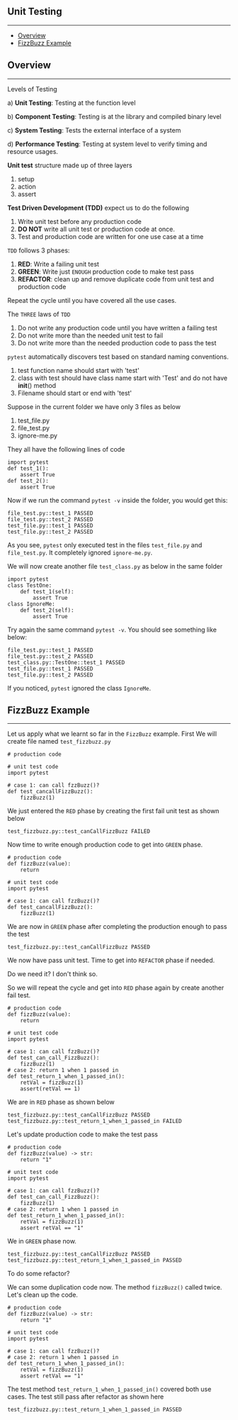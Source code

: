 ## Unit Testing
***
- [Overview](#overview)
- [FizzBuzz Example](#fizzbuzz-example)

## Overview
***

Levels of Testing

a) **Unit Testing**: Testing at the function level

b) **Component Testing**: Testing is at the library and compiled binary level

c) **System Testing**: Tests the external interface of a system

d) **Performance Testing**: Testing at system level to verify timing and resource usages.

**Unit test** structure made up of three layers

  1) setup
  2) action
  3) assert

**Test Driven Development (TDD)** expect us to do the following

  1) Write unit test before any production code
  2) **DO NOT** write all unit test or production code at once.
  3) Test and production code are written for one use case at a time

`TDD` follows 3 phases:

  1) **RED**: Write a failing unit test
  2) **GREEN**: Write just `ENOUGH` production code to make test pass
  3) **REFACTOR**: clean up and remove duplicate code from unit test and production code

Repeat the cycle until you have covered all the use cases.

The `THREE` laws of `TDD`

  1) Do not write any production code until you have written a failing test
  2) Do not write more than the needed unit test to fail
  3) Do not write more than the needed production code to pass the test
     
`pytest` automatically discovers test based on standard naming conventions.

  1) test function name should start with 'test'
  2) class with test should have class name start with 'Test' and do not have __init__() method
  3) Filename should start or end with 'test'

Suppose in the current folder we have only 3 files as below

  1) test_file.py
  2) file_test.py
  3) ignore-me.py

They all have the following lines of code

    import pytest
    def test_1():
        assert True
    def test_2():
        assert True

Now if we run the command `pytest -v` inside the folder, you would get this:

    file_test.py::test_1 PASSED
    file_test.py::test_2 PASSED
    test_file.py::test_1 PASSED
    test_file.py::test_2 PASSED

As you see, `pytest` only executed test in the files `test_file.py` and `file_test.py`. It completely ignored `ignore-me.py`.

We will now create another file `test_class.py` as below in the same folder

    import pytest
    class TestOne:
        def test_1(self):
            assert True
    class IgnoreMe:
        def test_2(self):
            assert True

Try again the same command `pytest -v`. You should see something like below:

    file_test.py::test_1 PASSED
    file_test.py::test_2 PASSED
    test_class.py::TestOne::test_1 PASSED
    test_file.py::test_1 PASSED
    test_file.py::test_2 PASSED

If you noticed, `pytest` ignored the class `IgnoreMe`.

## FizzBuzz Example
***

Let us apply what we learnt so far in the `FizzBuzz` example. First We will create file named `test_fizzbuzz.py`

    # production code

    # unit test code
    import pytest

    # case 1: can call fzzBuzz()?
    def test_cancallFizzBuzz():
        fizzBuzz(1)

We just entered the `RED` phase by creating the first fail unit test as shown below

    test_fizzbuzz.py::test_canCallFizzBuzz FAILED

Now time to write enough production code to get into `GREEN` phase.

    # production code
    def fizzBuzz(value):
        return

    # unit test code
    import pytest

    # case 1: can call fzzBuzz()?
    def test_cancallFizzBuzz():
        fizzBuzz(1)

We are now in `GREEN` phase after completing the production enough to pass the test

    test_fizzbuzz.py::test_canCallFizzBuzz PASSED

We now have pass unit test. Time to get into `REFACTOR` phase if needed.

Do we need it? I don't think so.

So we will repeat the cycle and get into `RED` phase again by create another fail test.

    # production code
    def fizzBuzz(value):
        return

    # unit test code
    import pytest

    # case 1: can call fzzBuzz()?
    def test_can_call_FizzBuzz():
        fizzBuzz(1)
    # case 2: return 1 when 1 passed in
    def test_return_1_when_1_passed_in():
        retVal = fizzBuzz(1)
        assert(retVal == 1)

We are in `RED` phase as shown below

    test_fizzbuzz.py::test_canCallFizzBuzz PASSED
    test_fizzbuzz.py::test_return_1_when_1_passed_in FAILED
    
Let's update production code to make the test pass

    # production code
    def fizzBuzz(value) -> str:
        return "1"

    # unit test code
    import pytest

    # case 1: can call fzzBuzz()?
    def test_can_call_FizzBuzz():
        fizzBuzz(1)
    # case 2: return 1 when 1 passed in
    def test_return_1_when_1_passed_in():
        retVal = fizzBuzz(1)
        assert retVal == "1"

We in `GREEN` phase now.

    test_fizzbuzz.py::test_canCallFizzBuzz PASSED
    test_fizzbuzz.py::test_return_1_when_1_passed_in PASSED

To do some refactor? 

We can some duplication code now. The method `fizzBuzz()` called twice. Let's clean up the code.

    # production code
    def fizzBuzz(value) -> str:
        return "1"

    # unit test code
    import pytest

    # case 1: can call fzzBuzz()?
    # case 2: return 1 when 1 passed in
    def test_return_1_when_1_passed_in():
        retVal = fizzBuzz(1)
        assert retVal == "1"

The test method `test_return_1_when_1_passed_in()` covered both use cases. The test still pass after refactor as shown here

    test_fizzbuzz.py::test_return_1_when_1_passed_in PASSED
